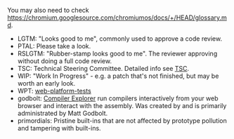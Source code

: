 You may also need to check <https://chromium.googlesource.com/chromiumos/docs/+/HEAD/glossary.md>.

* LGTM: "Looks good to me", commonly used to approve a code review.
* PTAL: Please take a look.
* RSLGTM: "Rubber-stamp looks good to me". The reviewer approving without doing
  a full code review.
* TSC: Technical Steering Committee. Detailed info see
  [TSC](./GOVERNANCE.md#technical-steering-committee).
* WIP: "Work In Progress" - e.g. a patch that's not finished, but may be worth
  an early look.
* WPT: [web-platform-tests](https://github.com/web-platform-tests/wpt)
* godbolt: [Compiler Explorer](https://godbolt.org/) run compilers interactively
  from your web browser and interact with the assembly. Was created by and is
  primarily administrated by Matt Godbolt.
* primordials: Pristine built-ins that are not affected by prototype pollution
  and tampering with built-ins.
